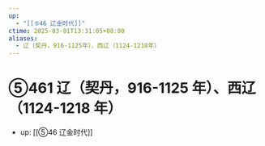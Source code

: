 ```yaml
---
up:
  - "[[⑤46 辽金时代]]"
ctime: 2025-03-01T13:31:05+08:00
aliases:
  - 辽（契丹，916-1125年）、西辽（1124-1218年）
---
```


# ⑤461 辽（契丹，916-1125 年）、西辽（1124-1218 年）

- up: [[⑤46 辽金时代]]
